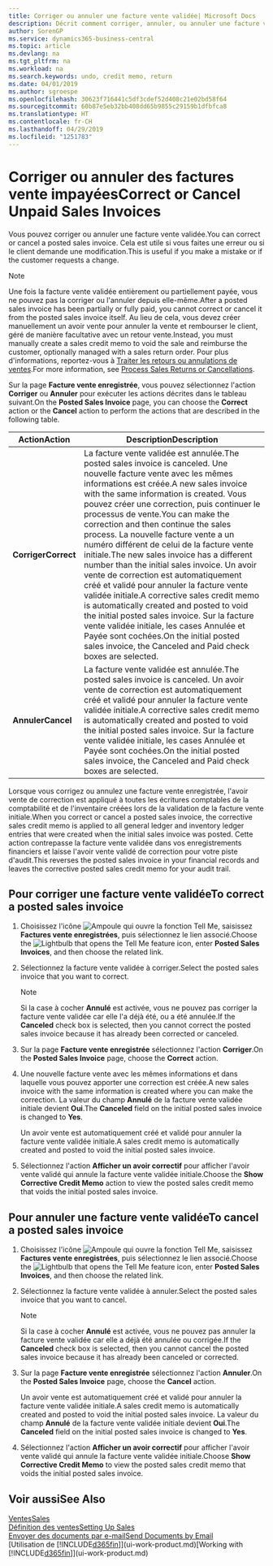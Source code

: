 ```yaml
---
title: Corriger ou annuler une facture vente validée| Microsoft Docs
description: Décrit comment corriger, annuler, ou annuler une facture vente enregistrée et lettrer un avoir vente.
author: SorenGP
ms.service: dynamics365-business-central
ms.topic: article
ms.devlang: na
ms.tgt_pltfrm: na
ms.workload: na
ms.search.keywords: undo, credit memo, return
ms.date: 04/01/2019
ms.author: sgroespe
ms.openlocfilehash: 30623f716441c5df3cdef52d408c21e02bd58f64
ms.sourcegitcommit: 60b87e5eb32bb408dd65b9855c29159b1dfbfca8
ms.translationtype: HT
ms.contentlocale: fr-CH
ms.lasthandoff: 04/29/2019
ms.locfileid: "1251783"
---
```

# <a name="correct-or-cancel-unpaid-sales-invoices"></a><span data-ttu-id="12ff3-103">Corriger ou annuler des factures vente impayées</span><span class="sxs-lookup"><span data-stu-id="12ff3-103">Correct or Cancel Unpaid Sales Invoices</span></span>
<span data-ttu-id="12ff3-104">Vous pouvez corriger ou annuler une facture vente validée.</span><span class="sxs-lookup"><span data-stu-id="12ff3-104">You can correct or cancel a posted sales invoice.</span></span> <span data-ttu-id="12ff3-105">Cela est utile si vous faites une erreur ou si le client demande une modification.</span><span class="sxs-lookup"><span data-stu-id="12ff3-105">This is useful if you make a mistake or if the customer requests a change.</span></span>

> [!NOTE]  
>   <span data-ttu-id="12ff3-106">Une fois la facture vente validée entièrement ou partiellement payée, vous ne pouvez pas la corriger ou l'annuler depuis elle-même.</span><span class="sxs-lookup"><span data-stu-id="12ff3-106">After a posted sales invoice has been partially or fully paid, you cannot correct or cancel it from the posted sales invoice itself.</span></span> <span data-ttu-id="12ff3-107">Au lieu de cela, vous devez créer manuellement un avoir vente pour annuler la vente et rembourser le client, géré de manière facultative avec un retour vente.</span><span class="sxs-lookup"><span data-stu-id="12ff3-107">Instead, you must manually create a sales credit memo to void the sale and reimburse the customer, optionally managed with a sales return order.</span></span> <span data-ttu-id="12ff3-108">Pour plus d'informations, reportez-vous à [Traiter les retours ou annulations de ventes](sales-how-process-sales-returns-cancellations.md).</span><span class="sxs-lookup"><span data-stu-id="12ff3-108">For more information, see [Process Sales Returns or Cancellations](sales-how-process-sales-returns-cancellations.md).</span></span>

<span data-ttu-id="12ff3-109">Sur la page **Facture vente enregistrée**, vous pouvez sélectionnez l'action **Corriger** ou **Annuler** pour exécuter les actions décrites dans le tableau suivant.</span><span class="sxs-lookup"><span data-stu-id="12ff3-109">On the **Posted Sales Invoice** page, you can choose the **Correct** action or the **Cancel** action to perform the actions that are described in the following table.</span></span>

| <span data-ttu-id="12ff3-110">Action</span><span class="sxs-lookup"><span data-stu-id="12ff3-110">Action</span></span> | <span data-ttu-id="12ff3-111">Description</span><span class="sxs-lookup"><span data-stu-id="12ff3-111">Description</span></span> |
| --- | --- |
| <span data-ttu-id="12ff3-112">**Corriger**</span><span class="sxs-lookup"><span data-stu-id="12ff3-112">**Correct**</span></span> |<span data-ttu-id="12ff3-113">La facture vente validée est annulée.</span><span class="sxs-lookup"><span data-stu-id="12ff3-113">The posted sales invoice is canceled.</span></span> <span data-ttu-id="12ff3-114">Une nouvelle facture vente avec les mêmes informations est créée.</span><span class="sxs-lookup"><span data-stu-id="12ff3-114">A new sales invoice with the same information is created.</span></span> <span data-ttu-id="12ff3-115">Vous pouvez créer une correction, puis continuer le processus de vente.</span><span class="sxs-lookup"><span data-stu-id="12ff3-115">You can make the correction and then continue the sales process.</span></span> <span data-ttu-id="12ff3-116">La nouvelle facture vente a un numéro différent de celui de la facture vente initiale.</span><span class="sxs-lookup"><span data-stu-id="12ff3-116">The new sales invoice has a different number than the initial sales invoice.</span></span> <span data-ttu-id="12ff3-117">Un avoir vente de correction est automatiquement créé et validé pour annuler la facture vente validée initiale.</span><span class="sxs-lookup"><span data-stu-id="12ff3-117">A corrective sales credit memo is automatically created and posted to void the initial posted sales invoice.</span></span> <span data-ttu-id="12ff3-118">Sur la facture vente validée initiale, les cases Annulée et Payée sont cochées.</span><span class="sxs-lookup"><span data-stu-id="12ff3-118">On the initial posted sales invoice, the Canceled and Paid check boxes are selected.</span></span> |
| <span data-ttu-id="12ff3-119">**Annuler**</span><span class="sxs-lookup"><span data-stu-id="12ff3-119">**Cancel**</span></span> |<span data-ttu-id="12ff3-120">La facture vente validée est annulée.</span><span class="sxs-lookup"><span data-stu-id="12ff3-120">The posted sales invoice is canceled.</span></span> <span data-ttu-id="12ff3-121">Un avoir vente de correction est automatiquement créé et validé pour annuler la facture vente validée initiale.</span><span class="sxs-lookup"><span data-stu-id="12ff3-121">A corrective sales credit memo is automatically created and posted to void the initial posted sales invoice.</span></span> <span data-ttu-id="12ff3-122">Sur la facture vente validée initiale, les cases Annulée et Payée sont cochées.</span><span class="sxs-lookup"><span data-stu-id="12ff3-122">On the initial posted sales invoice, the Canceled and Paid check boxes are selected.</span></span> |

<span data-ttu-id="12ff3-123">Lorsque vous corrigez ou annulez une facture vente enregistrée, l'avoir vente de correction est appliqué à toutes les écritures comptables de la comptabilité et de l'inventaire créées lors de la validation de la facture vente initiale.</span><span class="sxs-lookup"><span data-stu-id="12ff3-123">When you correct or cancel a posted sales invoice, the corrective sales credit memo is applied to all general ledger and inventory ledger entries that were created when the initial sales invoice was posted.</span></span> <span data-ttu-id="12ff3-124">Cette action contrepasse la facture vente validée dans vos enregistrements financiers et laisse l'avoir vente validé de correction pour votre piste d'audit.</span><span class="sxs-lookup"><span data-stu-id="12ff3-124">This reverses the posted sales invoice in your financial records and leaves the corrective posted sales credit memo for your audit trail.</span></span>

## <a name="to-correct-a-posted-sales-invoice"></a><span data-ttu-id="12ff3-125">Pour corriger une facture vente validée</span><span class="sxs-lookup"><span data-stu-id="12ff3-125">To correct a posted sales invoice</span></span>
1. <span data-ttu-id="12ff3-126">Choisissez l'icône ![Ampoule qui ouvre la fonction Tell Me](media/ui-search/search_small.png "Dites-moi ce que vous voulez faire"), saisissez **Factures vente enregistrées**, puis sélectionnez le lien associé.</span><span class="sxs-lookup"><span data-stu-id="12ff3-126">Choose the ![Lightbulb that opens the Tell Me feature](media/ui-search/search_small.png "Tell me what you want to do") icon, enter **Posted Sales Invoices**, and then choose the related link.</span></span>  
2. <span data-ttu-id="12ff3-127">Sélectionnez la facture vente validée à corriger.</span><span class="sxs-lookup"><span data-stu-id="12ff3-127">Select the posted sales invoice that you want to correct.</span></span>

    > [!NOTE]  
    >   <span data-ttu-id="12ff3-128">Si la case à cocher **Annulé** est activée, vous ne pouvez pas corriger la facture vente validée car elle l'a déjà été, ou a été annulée.</span><span class="sxs-lookup"><span data-stu-id="12ff3-128">If the **Canceled** check box is selected, then you cannot correct the posted sales invoice because it has already been corrected or canceled.</span></span>
3. <span data-ttu-id="12ff3-129">Sur la page **Facture vente enregistrée** sélectionnez l'action **Corriger**.</span><span class="sxs-lookup"><span data-stu-id="12ff3-129">On the **Posted Sales Invoice** page, choose the **Correct** action.</span></span>  
4. <span data-ttu-id="12ff3-130">Une nouvelle facture vente avec les mêmes informations et dans laquelle vous pouvez apporter une correction est créée.</span><span class="sxs-lookup"><span data-stu-id="12ff3-130">A new sales invoice with the same information is created where you can make the correction.</span></span> <span data-ttu-id="12ff3-131">La valeur du champ **Annulé** de la facture vente validée initiale devient **Oui**.</span><span class="sxs-lookup"><span data-stu-id="12ff3-131">The **Canceled** field on the initial posted sales invoice is changed to **Yes**.</span></span>

    <span data-ttu-id="12ff3-132">Un avoir vente est automatiquement créé et validé pour annuler la facture vente validée initiale.</span><span class="sxs-lookup"><span data-stu-id="12ff3-132">A sales credit memo is automatically created and posted to void the initial posted sales invoice.</span></span>
5. <span data-ttu-id="12ff3-133">Sélectionnez l'action **Afficher un avoir correctif** pour afficher l'avoir vente validé qui annule la facture vente validée initiale.</span><span class="sxs-lookup"><span data-stu-id="12ff3-133">Choose the **Show Corrective Credit Memo** action to view the posted sales credit memo that voids the initial posted sales invoice.</span></span>

## <a name="to-cancel-a-posted-sales-invoice"></a><span data-ttu-id="12ff3-134">Pour annuler une facture vente validée</span><span class="sxs-lookup"><span data-stu-id="12ff3-134">To cancel a posted sales invoice</span></span>
1. <span data-ttu-id="12ff3-135">Choisissez l'icône ![Ampoule qui ouvre la fonction Tell Me](media/ui-search/search_small.png "Dites-moi ce que vous voulez faire"), saisissez **Factures vente enregistrées**, puis sélectionnez le lien associé.</span><span class="sxs-lookup"><span data-stu-id="12ff3-135">Choose the ![Lightbulb that opens the Tell Me feature](media/ui-search/search_small.png "Tell me what you want to do") icon, enter **Posted Sales Invoices**, and then choose the related link.</span></span>  
2. <span data-ttu-id="12ff3-136">Sélectionnez la facture vente validée à annuler.</span><span class="sxs-lookup"><span data-stu-id="12ff3-136">Select the posted sales invoice that you want to cancel.</span></span>

    > [!NOTE]  
    >   <span data-ttu-id="12ff3-137">Si la case à cocher **Annulé** est activée, vous ne pouvez pas annuler la facture vente validée car elle a déjà été annulée ou corrigée.</span><span class="sxs-lookup"><span data-stu-id="12ff3-137">If the **Canceled** check box is selected, then you cannot cancel the posted sales invoice because it has already been canceled or corrected.</span></span>
3. <span data-ttu-id="12ff3-138">Sur la page **Facture vente enregistrée** sélectionnez l'action **Annuler**.</span><span class="sxs-lookup"><span data-stu-id="12ff3-138">On the **Posted Sales Invoice** page, choose the **Cancel** action.</span></span>

    <span data-ttu-id="12ff3-139">Un avoir vente est automatiquement créé et validé pour annuler la facture vente validée initiale.</span><span class="sxs-lookup"><span data-stu-id="12ff3-139">A sales credit memo is automatically created and posted to void the initial posted sales invoice.</span></span> <span data-ttu-id="12ff3-140">La valeur du champ **Annulé** de la facture vente validée initiale devient **Oui**.</span><span class="sxs-lookup"><span data-stu-id="12ff3-140">The **Canceled** field on the initial posted sales invoice is changed to **Yes**.</span></span>
4. <span data-ttu-id="12ff3-141">Sélectionnez l'action **Afficher un avoir correctif** pour afficher l'avoir vente validé qui annule la facture vente validée initiale.</span><span class="sxs-lookup"><span data-stu-id="12ff3-141">Choose **Show Corrective Credit Memo** to view the posted sales credit memo that voids the initial posted sales invoice.</span></span>

## <a name="see-also"></a><span data-ttu-id="12ff3-142">Voir aussi</span><span class="sxs-lookup"><span data-stu-id="12ff3-142">See Also</span></span>
[<span data-ttu-id="12ff3-143">Ventes</span><span class="sxs-lookup"><span data-stu-id="12ff3-143">Sales</span></span>](sales-manage-sales.md)  
[<span data-ttu-id="12ff3-144">Définition des ventes</span><span class="sxs-lookup"><span data-stu-id="12ff3-144">Setting Up Sales</span></span>](sales-setup-sales.md)  
[<span data-ttu-id="12ff3-145">Envoyer des documents par e-mail</span><span class="sxs-lookup"><span data-stu-id="12ff3-145">Send Documents by Email</span></span>](ui-how-send-documents-email.md)  
<span data-ttu-id="12ff3-146">[Utilisation de [!INCLUDE[d365fin](includes/d365fin_md.md)]](ui-work-product.md)</span><span class="sxs-lookup"><span data-stu-id="12ff3-146">[Working with [!INCLUDE[d365fin](includes/d365fin_md.md)]](ui-work-product.md)</span></span>

